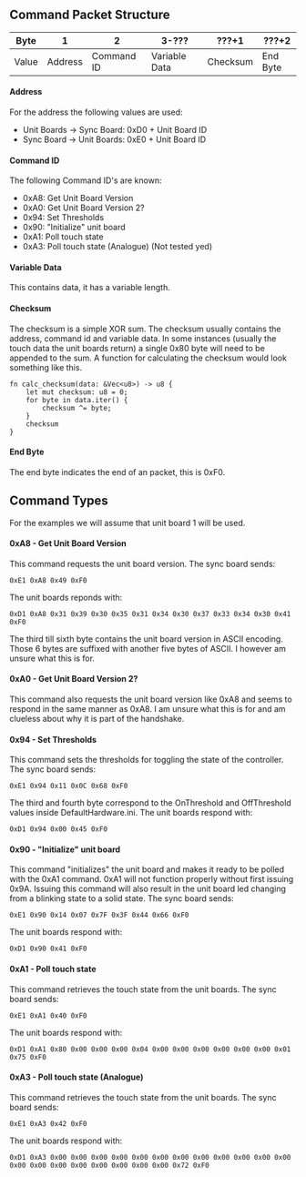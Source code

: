 
## Command Packet Structure

| Byte  | 1        | 2          | 3-???         | ???+1    | ???+2    |
| ----- | -------- | ---------- | ------------- | -------- | -------- |
| Value | Address  | Command ID | Variable Data | Checksum | End Byte |
#### Address
For the address the following values are used:
- Unit Boards -> Sync Board: 0xD0 + Unit Board ID
- Sync Board -> Unit Boards: 0xE0 + Unit Board ID
#### Command ID
The following Command ID's are known:
- 0xA8: Get Unit Board Version
- 0xA0: Get Unit Board Version 2?
- 0x94: Set Thresholds
- 0x90: "Initialize" unit board
- 0xA1: Poll touch state
- 0xA3: Poll touch state (Analogue) (Not tested yed)
#### Variable Data
This contains data, it has a variable length.
#### Checksum
The checksum is a simple XOR sum. The checksum usually contains the address, command id and variable data. In some instances (usually the touch data the unit boards return) a single 0x80 byte will need to be appended to the sum. A function for calculating the checksum would look something like this.

```
fn calc_checksum(data: &Vec<u8>) -> u8 {
	let mut checksum: u8 = 0;
	for byte in data.iter() {
		checksum ^= byte;
	}
	checksum
}
```
#### End Byte
The end byte indicates the end of an packet, this is 0xF0.
## Command Types
For the examples we will assume that unit board 1 will be used.
#### 0xA8 - Get Unit Board Version
This command requests the unit board version.
The sync board sends:

`0xE1 0xA8 0x49 0xF0`

The unit boards reponds with:

`0xD1 0xA8 0x31 0x39 0x30 0x35 0x31 0x34 0x30 0x37 0x33 0x34 0x30 0x41 0xF0`

The third till sixth byte contains the unit board version in ASCII encoding. Those 6 bytes are suffixed with another five bytes of ASCII. I however am unsure what this is for.
#### 0xA0 - Get Unit Board Version 2?
This command also requests the unit board version like 0xA8 and seems to respond in the same manner as 0xA8. I am unsure what this is for and am clueless about why it is part of the handshake.
#### 0x94 - Set Thresholds
This command sets the thresholds for toggling the state of the controller.
The sync board sends:

`0xE1 0x94 0x11 0x0C 0x68 0xF0`

The third and fourth byte correspond to the OnThreshold and OffThreshold values inside DefaultHardware.ini.
The unit boards respond with:

`0xD1 0x94 0x00 0x45 0xF0`
#### 0x90 - "Initialize" unit board
This command "initializes" the unit board and makes it ready to be polled with the 0xA1 command. 0xA1 will not function properly without first issuing 0x9A. Issuing this command will also result in the unit board led changing from a blinking state to a solid state.
The sync board sends:

`0xE1 0x90 0x14 0x07 0x7F 0x3F 0x44 0x66 0xF0`

The unit boards respond with:

`0xD1 0x90 0x41 0xF0`
#### 0xA1 - Poll touch state
This command retrieves the touch state from the unit boards.
The sync board sends:

`0xE1 0xA1 0x40 0xF0`

The unit boards respond with:

`0xD1 0xA1 0x80 0x00 0x00 0x00 0x04 0x00 0x00 0x00 0x00 0x00 0x00 0x01 0x75 0xF0`
#### 0xA3 - Poll touch state (Analogue)
This command retrieves the touch state from the unit boards.
The sync board sends:

`0xE1 0xA3 0x42 0xF0`

The unit boards respond with:

`0xD1 0xA3 0x00 0x00 0x00 0x00 0x00 0x00 0x00 0x00 0x00 0x00 0x00 0x00 0x00 0x00 0x00 0x00 0x00 0x00 0x00 0x00 0x72 0xF0`


